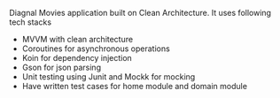 Diagnal Movies application built on Clean Architecture. It uses following tech stacks
- MVVM with clean architecture
- Coroutines for asynchronous operations
- Koin for dependency injection
- Gson for json parsing
- Unit testing using Junit and Mockk for mocking
- Have written test cases for home module and domain module
